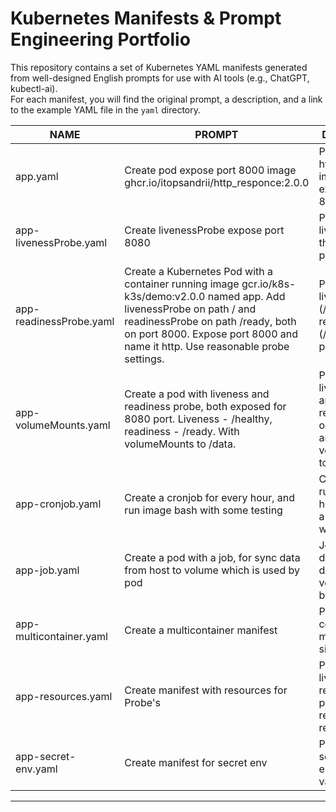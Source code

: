 # Kubernetes Manifests & Prompt Engineering Portfolio

This repository contains a set of Kubernetes YAML manifests generated from well-designed English prompts for use with AI tools (e.g., ChatGPT, kubectl-ai).  
For each manifest, you will find the original prompt, a description, and a link to the example YAML file in the `yaml` directory.

| NAME                     | PROMPT                                                                                                                        | DESCRIPTION                                                           | EXAMPLE                                       |
|--------------------------|-------------------------------------------------------------------------------------------------------------------------------|-----------------------------------------------------------------------|-----------------------------------------------|
| app.yaml                 | Create pod expose port 8000 image ghcr.io/itopsandrii/http_responce:2.0.0                                                     | Pod that runs http_responce image and exposes port 8000               | [app.yaml](https://github.com/itopsandrii/k8s_prompts/yaml/app.yaml)                   |
| app-livenessProbe.yaml   | Create livenessProbe expose port 8080                                                                                         | Pod with livenessProbe that checks port 8080                          | [app-livenessProbe.yaml](https://github.com/itopsandrii/k8s_prompts/yaml/app-livenessProbe.yaml)   |
| app-readinessProbe.yaml  | Create a Kubernetes Pod with a container running image gcr.io/k8s-k3s/demo:v2.0.0 named app. Add livenessProbe on path / and readinessProbe on path /ready, both on port 8000. Expose port 8000 and name it http. Use reasonable probe settings. | Pod with livenessProbe (/) and readinessProbe (/ready) on port 8000   | [app-readinessProbe.yaml](https://github.com/itopsandrii/k8s_prompts/yaml/app-readinessProbe.yaml) |
| app-volumeMounts.yaml    | Create a pod with liveness and readiness probe, both exposed for 8080 port. Liveness - /healthy, readiness - /ready. With volumeMounts to /data. | Pod with livenessProbe and readinessProbe on port 8080 and volumeMount to /data | [app-volumeMounts.yaml](https://github.com/itopsandrii/k8s_prompts/yaml/app-volumeMounts.yaml)     |
| app-cronjob.yaml         | Create a cronjob for every hour, and run image bash with some testing                                                         | CronJob that runs every hour and starts a container with bash         | [app-cronjob.yaml](https://github.com/itopsandrii/k8s_prompts/yaml/app-cronjob.yaml)               |
| app-job.yaml             | Create a pod with a job, for sync data from host to volume which is used by pod                                               | Job that syncs data from host directory to volume used by pod         | [app-job.yaml](https://github.com/itopsandrii/k8s_prompts/yaml/app-job.yaml)                       |
| app-multicontainer.yaml  | Create a multicontainer manifest                                                                                              | Pod with two containers: main app and sidecar                         | [app-multicontainer.yaml](https://github.com/itopsandrii/k8s_prompts/yaml/app-multicontainer.yaml) |
| app-resources.yaml       | Create manifest with resources for Probe's                                                                                    | Pod with liveness and readiness probes and resource requests/limits   | [app-resources.yaml](https://github.com/itopsandrii/k8s_prompts/yaml/app-resources.yaml)           |
| app-secret-env.yaml      | Create manifest for secret env                                                                                                | Pod that uses secret to set environment variables                     | [app-secret-env.yaml](https://github.com/itopsandrii/k8s_prompts/yaml/app-secret-env.yaml)         |

---
